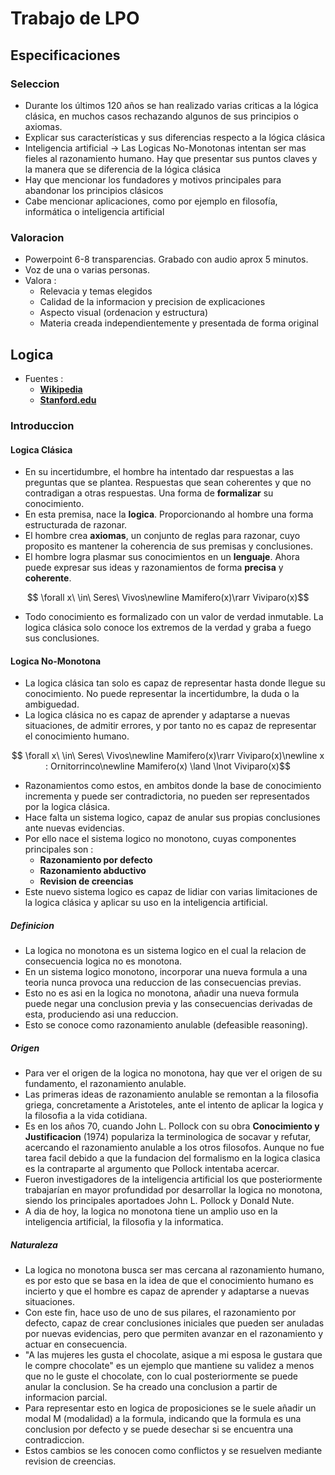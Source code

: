 # Trabajo de LPO

## Especificaciones

### Seleccion

- Durante los últimos 120 años se han realizado varias criticas a la lógica clásica, en muchos casos rechazando algunos de sus principios o axiomas.
- Explicar sus características y sus diferencias respecto a la lógica clásica
- Inteligencia artificial -> Las Logicas No-Monotonas intentan ser mas fieles al razonamiento humano. Hay que presentar sus puntos claves y la manera que se diferencia de la lógica clásica
- Hay que mencionar los fundadores y motivos principales para abandonar los principios clásicos
- Cabe mencionar aplicaciones, como por ejemplo en filosofía, informática o inteligencia artificial

### Valoracion

- Powerpoint 6-8 transparencias. Grabado con audio aprox 5 minutos.
- Voz de una o varias personas.
- Valora :
  - Relevacia y temas elegidos
  - Calidad de la informacion y precision de explicaciones
  - Aspecto visual (ordenacion y estructura)
  - Materia creada independientemente y presentada de forma original

## Logica

- Fuentes :
  - [**Wikipedia**](https://en.wikipedia.org/wiki/Non-monotonic_logic)
  - [**Stanford.edu**](https://plato.stanford.edu/entries/logic-nonmonotonic/)

### Introduccion

#### Logica Clásica

- En su incertidumbre, el hombre ha intentado dar respuestas a las preguntas que se plantea. Respuestas que sean coherentes y que no contradigan a otras respuestas. Una forma de **formalizar** su conocimiento.
- En esta premisa, nace la **logica**. Proporcionando al hombre una forma estructurada de razonar.
- El hombre crea **axiomas**, un conjunto de reglas para razonar, cuyo proposito es mantener la coherencia de sus premisas y conclusiones.
- El hombre logra plasmar sus conocimientos en un **lenguaje**. Ahora puede expresar sus ideas y razonamientos de forma **precisa** y **coherente**.

$$ \forall x\ \in\ Seres\ Vivos\newline Mamifero(x)\rarr Viviparo(x)$$

- Todo conocimiento es formalizado con un valor de verdad inmutable. La logica clásica solo conoce los extremos de la verdad y graba a fuego sus conclusiones.

#### Logica No-Monotona

- La logica clásica tan solo es capaz de representar hasta donde llegue su conocimiento. No puede representar la incertidumbre, la duda o la ambiguedad.
- La logica clásica no es capaz de aprender y adaptarse a nuevas situaciones, de admitir errores, y por tanto no es capaz de representar el conocimiento humano.

$$ \forall x\ \in\ Seres\ Vivos\newline Mamifero(x)\rarr Viviparo(x)\newline x : Ornitorrinco\newline Mamifero(x) \land \lnot Viviparo(x)$$

- Razonamientos como estos, en ambitos donde la base de conocimiento incrementa y puede ser contradictoria, no pueden ser representados por la logica clásica.
- Hace falta un sistema logico, capaz de anular sus propias conclusiones ante nuevas evidencias.
- Por ello nace el sistema logico no monotono, cuyas componentes principales son :
  - **Razonamiento por defecto**
  - **Razonamiento abductivo**
  - **Revision de creencias**
- Este nuevo sistema logico es capaz de lidiar con varias limitaciones de la logica clásica y aplicar su uso en la inteligencia artificial.

##### Definicion

- La logica no monotona es un sistema logico en el cual la relacion de consecuencia logica no es monotona.
- En un sistema logico monotono, incorporar una nueva formula a una teoria nunca provoca una reduccion de las consecuencias previas.
- Esto no es asi en la logica no monotona, añadir una nueva formula puede negar una conclusion previa y las consecuencias derivadas de esta, produciendo asi una reduccion.
- Esto se conoce como razonamiento anulable (defeasible reasoning).

##### Origen

- Para ver el origen de la logica no monotona, hay que ver el origen de su fundamento, el razonamiento anulable.
- Las primeras ideas de razonamiento anulable se remontan a la filosofia griega, concretamente a Aristoteles, ante el intento de aplicar la logica y la filosofia a la vida cotidiana.
- Es en los años 70, cuando John L. Pollock con su obra **Conocimiento y Justificacion** (1974) populariza la terminologica de socavar y refutar, acercando el razonamiento anulable a los otros filosofos. Aunque no fue tarea facil debido a que la fundacion del formalismo en la logica clasica es la contraparte al argumento que Pollock intentaba acercar.
- Fueron investigadores de la inteligencia artificial los que posteriormente trabajarían en mayor profundidad por desarrollar la logica no monotona, siendo los principales aportadoes John L. Pollock y Donald Nute.
- A dia de hoy, la logica no monotona tiene un amplio uso en la inteligencia artificial, la filosofia y la informatica.

##### Naturaleza

- La logica no monotona busca ser mas cercana al razonamiento humano, es por esto que se basa en la idea de que el conocimiento humano es incierto y que el hombre es capaz de aprender y adaptarse a nuevas situaciones.
- Con este fin, hace uso de uno de sus pilares, el razonamiento por defecto, capaz de crear conclusiones iniciales que pueden ser anuladas por nuevas evidencias, pero que permiten avanzar en el razonamiento y actuar en consecuencia.
- "A las mujeres les gusta el chocolate, asique a mi esposa le gustara que le compre chocolate" es un ejemplo que mantiene su validez a menos que no le guste el chocolate, con lo cual posteriormente se puede anular la conclusion. Se ha creado una conclusion a partir de informacion parcial.
- Para representar esto en logica de proposiciones se le suele añadir un modal M (modalidad) a la formula, indicando que la formula es una conclusion por defecto y se puede desechar si se encuentra una contradiccion.
- Estos cambios se les conocen como conflictos y se resuelven mediante revision de creencias.